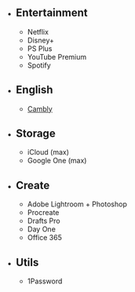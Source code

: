 - ## Entertainment
	- Netflix
	- Disney+
	- PS Plus
	- YouTube Premium
	- Spotify
- ## English
	- [Cambly](https://www.cambly.com/invite/GEEKPLUX)
- ## Storage
	- iCloud (max)
	- Google One (max)
- ## Create
	- Adobe Lightroom + Photoshop
	- Procreate
	- Drafts Pro
	- Day One
	- Office 365
- ## Utils
	- 1Password